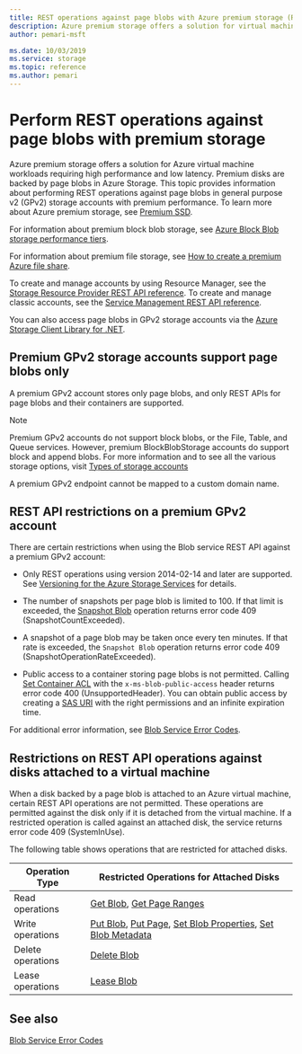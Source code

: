```yaml
---
title: REST operations against page blobs with Azure premium storage (REST API)
description: Azure premium storage offers a solution for virtual machine workloads requiring high performance and low latency.
author: pemari-msft

ms.date: 10/03/2019
ms.service: storage
ms.topic: reference
ms.author: pemari
---
```


# Perform REST operations against page blobs with premium storage

Azure premium storage offers a solution for Azure virtual machine workloads requiring high performance and low latency. Premium disks are backed by page blobs in Azure Storage. This topic provides information about performing REST operations against page blobs in general purpose v2 (GPv2) storage accounts with premium performance. To learn more about Azure premium storage, see [Premium SSD](http://go.microsoft.com/fwlink/?LinkId=521898).


For information about premium block blob storage, see [Azure Block Blob storage performance tiers](https://docs.microsoft.com/azure/storage/blobs/storage-blob-performance-tiers).

For information about premium file storage, see [How to create a premium Azure file share](https://docs.microsoft.com/azure/storage/files/storage-how-to-create-premium-fileshare).

To create and manage accounts by using Resource Manager, see the [Storage Resource Provider REST API reference](/rest/api/storagerp/). To create and manage classic accounts, see the [Service Management REST API reference](https://msdn.microsoft.com/library/azure/ee460790.aspx).

You can also access page blobs in GPv2 storage accounts via the [Azure Storage Client Library for .NET](http://go.microsoft.com/fwlink/?LinkID=398944&clcid=0x409).

## Premium GPv2 storage accounts support page blobs only

A premium GPv2 account stores only page blobs, and only REST APIs for page blobs and their containers are supported.

> [!NOTE]
> Premium GPv2 accounts do not support block blobs, or the File, Table, and Queue services. However, premium BlockBlobStorage accounts do support block and append blobs. For more information and to see all the various storage options, visit [Types of storage accounts](https://docs.microsoft.com/azure/storage/common/storage-account-overview#types-of-storage-accounts)
>
> A premium GPv2 endpoint cannot be mapped to a custom domain name.

## REST API restrictions on a premium GPv2 account

There are certain restrictions when using the Blob service REST API against a premium GPv2 account:

- Only REST operations using version 2014-02-14 and later are supported. See [Versioning for the Azure Storage Services](Versioning-for-the-Azure-Storage-Services.md) for details.

- The number of snapshots per page blob is limited to 100. If that limit is exceeded, the [Snapshot Blob](Snapshot-Blob.md) operation returns error code 409 (SnapshotCountExceeded).

- A snapshot of a page blob may be taken once every ten minutes. If that rate is exceeded, the `Snapshot Blob` operation returns error code 409 (SnapshotOperationRateExceeded).

- Public access to a container storing page blobs is not permitted. Calling [Set Container ACL](Set-Container-ACL.md) with the `x-ms-blob-public-access` header returns error code 400 (UnsupportedHeader). You can obtain public access by creating a [SAS URI](/azure/storage/storage-dotnet-shared-access-signature-part-1) with the right permissions and an infinite expiration time.

For additional error information, see [Blob Service Error Codes](Blob-Service-Error-Codes.md).

## Restrictions on REST API operations against disks attached to a virtual machine

When a disk backed by a page blob is attached to an Azure virtual machine, certain REST API operations are not permitted. These operations are permitted against the disk only if it is detached from the virtual machine. If a restricted operation is called against an attached disk, the service returns error code 409 (SystemInUse).

The following table shows operations that are restricted for attached disks.

|Operation Type|Restricted Operations for Attached Disks|
|--------------------|----------------------------------------------|
|Read operations|[Get Blob](Get-Blob.md), [Get Page Ranges](Get-Page-Ranges.md)|
|Write operations|[Put Blob](Put-Blob.md), [Put Page](Put-Page.md), [Set Blob Properties](Set-Blob-Properties.md), [Set Blob Metadata](Set-Blob-Metadata.md)|
|Delete operations|[Delete Blob](Delete-Blob.md)|
|Lease operations|[Lease Blob](Lease-Blob.md)|

## See also

 [Blob Service Error Codes](Blob-Service-Error-Codes.md)
